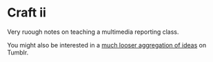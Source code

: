Craft ii
======

Very ruough notes on teaching a multimedia reporting class. 

You might also be interested in a [much looser aggregation of ideas](http://craft-ii.tumblr.com/) on Tumblr. 
